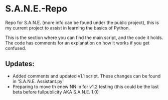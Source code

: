 # S.A.N.E.-Repo
Repo for S.A.N.E. (more info can be found under the public project), this is my current project to assist in learning the basics of Python.

This is the section where you can find the main script, and the code it holds. The code has comments for an explanation on how it works if you get confused.

## Updates:
- Added comments and updated v1.1 script. These changes can be found in 'S.A.N.E. Assistant.py'
- Preparing to move th enew NN in for v1.2 testing (this could be the last beta before fullpublicity AKA S.A.N.E. 1.0)

